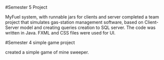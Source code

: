 #Semester 5 Project

MyFuel system, with runnable jars for clients and server
completed a team project that simulates gas-station management software, based on Client-Server model and creating queries creation to SQL server.
The code was written in Java.
FXML and CSS files were used for UI.

#Semester 4 simple game project

created a simple game of mine sweeper.
